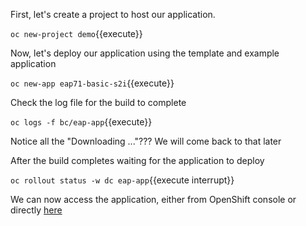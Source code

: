 First, let's create a project to host our application.

``oc new-project demo``{{execute}}

Now, let's deploy our application using the template and example application

``oc new-app eap71-basic-s2i``{{execute}}

Check the log file for the build to complete

``oc logs -f bc/eap-app``{{execute}}

Notice all the "Downloading ..."??? We will come back to that later

After the build completes waiting for the application to deploy

``oc rollout status -w dc eap-app``{{execute interrupt}}

We can now access the application, either from OpenShift console or directly [here](http://coolstore-coolstore-s2i.[[HOST_SUBDOMAIN]]-80-[[KATACODA_HOST]].environments.katacoda.com)











